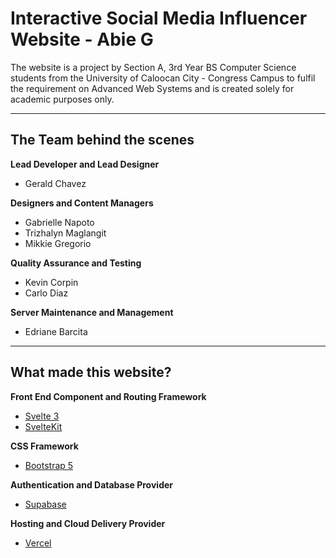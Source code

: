 # Interactive Social Media Influencer Website - Abie G

The website is a project by Section A, 3rd Year BS Computer Science students from the University of Caloocan City - Congress Campus to fulfil the requirement on Advanced Web Systems and is created solely for academic purposes only.

---
## The Team behind the scenes

**Lead Developer and Lead Designer**
- Gerald Chavez

**Designers and Content Managers**
- Gabrielle Napoto
- Trizhalyn Maglangit
- Mikkie Gregorio


**Quality Assurance and Testing**
- Kevin Corpin
- Carlo Diaz

**Server Maintenance and Management**
- Edriane Barcita

---
## What made this website?

**Front End Component and Routing Framework**
- [Svelte 3](https://svelte.dev/)
- [SvelteKit](https://kit.svelte.dev/)

**CSS Framework**
- [Bootstrap 5](https://getbootstrap.com/docs/5.0/)

**Authentication and Database Provider**
- [Supabase](https://supabase.io/)

**Hosting and Cloud Delivery Provider**
- [Vercel](https://vercel.com)
